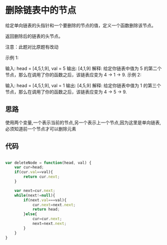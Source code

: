 # 删除链表中的节点

给定单向链表的头指针和一个要删除的节点的值，定义一个函数删除该节点。

返回删除后的链表的头节点。

注意：此题对比原题有改动

示例 1:

输入: head = [4,5,1,9], val = 5
输出: [4,1,9]
解释: 给定你链表中值为 5 的第二个节点，那么在调用了你的函数之后，该链表应变为 4 -> 1 -> 9.
示例 2:

输入: head = [4,5,1,9], val = 1
输出: [4,5,9]
解释: 给定你链表中值为 1 的第三个节点，那么在调用了你的函数之后，该链表应变为 4 -> 5 -> 9.


## 思路

使用两个变量,一个表示当前的节点,另一个表示上一个节点,因为这里是单向链表,必须知道前一个节点才可以删除元素

## 代码

```js

var deleteNode = function(head, val) {
	var cur=head;
	if(cur.val==val){
		return cur.next;
	}

	var next=cur.next;
	while(next!=null){
		if(next.val===val){
			cur.next=next.next;
			return head;
		}else{
			cur=cur.next;
			next=next.next;
		}
	}
}
```